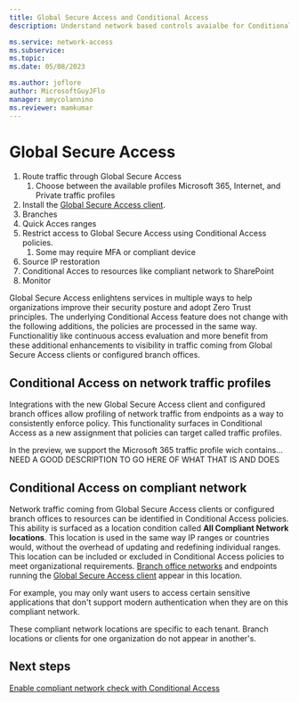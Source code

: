 ```yaml
---
title: Global Secure Access and Conditional Access
description: Understand network based controls avaialbe for Conditional Access policy

ms.service: network-access
ms.subservice: 
ms.topic: 
ms.date: 05/08/2023

ms.author: joflore
author: MicrosoftGuyJFlo
manager: amycolannino
ms.reviewer: mamkumar
---
```

# Global Secure Access

1. Route traffic through Global Secure Access
    1. Choose between the available profiles Microsoft 365, Internet, and Private traffic profiles
1. Install the [Global Secure Access client](how-to-install-windows-client.md).
1. Branches
1. Quick Acces ranges
1. Restrict access to Global Secure Access using Conditional Access policies.
    1. Some may require MFA or compliant device
1. Source IP restoration 
1. Conditional Acces to resources like compliant network to SharePoint
1. Monitor

Global Secure Access enlightens services in multiple ways to help organizations improve their security posture and adopt Zero Trust principles. The underlying Conditional Access feature does not change with the following additions, the policies are processed in the same way. Functionalitiy like continuous access evaluation and more benefit from these additional enhancements to visibility in traffic coming from Global Secure Access clients or configured branch offices.



## Conditional Access on network traffic profiles

Integrations with the new Global Secure Access client and configured branch offices allow profiling of network traffic from endpoints as a way to consistently enforce policy. This functionality surfaces in Conditional Access as a new assignment that policies can target called traffic profiles. 

In the preview, we support the Microsoft 365 traffic profile wich contains... NEED A GOOD DESCRIPTION TO GO HERE OF WHAT THAT IS AND DOES

## Conditional Access on compliant network

Network traffic coming from Global Secure Access clients or configured branch offices to resources can be identified in Conditional Access policies. This ability is surfaced as a location condition called **All Compliant Network locations**. This location is used in the same way IP ranges or countries would, without the overhead of updating and redefining individual ranges. This location can be included or excluded in Conditional Access policies to meet organizational requirements. [Branch office networks](NEED-LINK-TO-DOC) and endpoints running the [Global Secure Access client]((how-to-install-windows-client.md)) appear in this location.

For example, you may only want users to access certain sensitive applications that don't support modern authentication when they are on this compliant network.

These compliant network locations are specific to each tenant. Branch locations or clients for one organization do not appear in another's.

## Next steps

[Enable compliant network check with Conditional Access](how-to-compliant-network.md)
